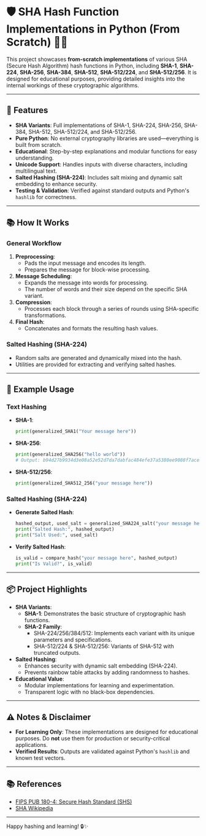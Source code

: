 # 🛡️ SHA Hash Function Implementations in Python (From Scratch) 🔐✨

This project showcases **from-scratch implementations** of various SHA (Secure Hash Algorithm) hash functions in Python, including **SHA-1**, **SHA-224**, **SHA-256**, **SHA-384**, **SHA-512**, **SHA-512/224**, and **SHA-512/256**. It is designed for educational purposes, providing detailed insights into the internal workings of these cryptographic algorithms.

---

## 🚀 Features

- **SHA Variants**: Full implementations of SHA-1, SHA-224, SHA-256, SHA-384, SHA-512, SHA-512/224, and SHA-512/256.
- **Pure Python**: No external cryptography libraries are used—everything is built from scratch.
- **Educational**: Step-by-step explanations and modular functions for easy understanding.
- **Unicode Support**: Handles inputs with diverse characters, including multilingual text.
- **Salted Hashing (SHA-224)**: Includes salt mixing and dynamic salt embedding to enhance security.
- **Testing & Validation**: Verified against standard outputs and Python's `hashlib` for correctness.

---

## 📚 How It Works

### General Workflow
1. **Preprocessing**:
   - Pads the input message and encodes its length.
   - Prepares the message for block-wise processing.
2. **Message Scheduling**:
   - Expands the message into words for processing.
   - The number of words and their size depend on the specific SHA variant.
3. **Compression**:
   - Processes each block through a series of rounds using SHA-specific transformations.
4. **Final Hash**:
   - Concatenates and formats the resulting hash values.

### Salted Hashing (SHA-224)
- Random salts are generated and dynamically mixed into the hash.
- Utilities are provided for extracting and verifying salted hashes.

---

## 📝 Example Usage

### Text Hashing
- **SHA-1**:
  ```python
  print(generalized_SHA1("Your message here"))
  ```
- **SHA-256**:
  ```python
  print(generalized_SHA256("hello world"))
  # Output: b94d27b9934d3e08a52e52d7da7dabfac484efe37a5380ee9088f7ace2efcde9
  ```
- **SHA-512/256**:
  ```python
  print(generalized_SHA512_256("your message here"))
  ```

### Salted Hashing (SHA-224)
- **Generate Salted Hash**:
  ```python
  hashed_output, used_salt = generalized_SHA224_salt("your message here")
  print("Salted Hash:", hashed_output)
  print("Salt Used:", used_salt)
  ```
- **Verify Salted Hash**:
  ```python
  is_valid = compare_hash("your message here", hashed_output)
  print("Is Valid?", is_valid)
  ```

---

## 📦 Project Highlights

- **SHA Variants**:
  - **SHA-1**: Demonstrates the basic structure of cryptographic hash functions.
  - **SHA-2 Family**:
    - SHA-224/256/384/512: Implements each variant with its unique parameters and specifications.
    - SHA-512/224 & SHA-512/256: Variants of SHA-512 with truncated outputs.
- **Salted Hashing**:
  - Enhances security with dynamic salt embedding (SHA-224).
  - Prevents rainbow table attacks by adding randomness to hashes.
- **Educational Value**:
  - Modular implementations for learning and experimentation.
  - Transparent logic with no black-box dependencies.

---

## ⚠️ Notes & Disclaimer

- **For Learning Only**: These implementations are designed for educational purposes. Do **not** use them for production or security-critical applications.
- **Verified Results**: Outputs are validated against Python's `hashlib` and known test vectors.

---

## 📚 References

- [FIPS PUB 180-4: Secure Hash Standard (SHS)](https://nvlpubs.nist.gov/nistpubs/FIPS/NIST.FIPS.180-4.pdf)
- [SHA Wikipedia](https://en.wikipedia.org/wiki/Secure_Hash_Algorithm)

---

Happy hashing and learning! 🔒✨